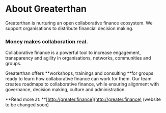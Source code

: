 # About Greaterthan

Greaterthan is nurturing an open collaborative finance ecosystem. We support organisations to distribute financial decision making.

### Money makes collaboration real.

Collaborative finance is a powerful tool to increase engagement, transparency and agility in organisations, networks, communities and groups.

Greaterthan offers **workshops, trainings and consulting **for groups ready to learn how collaborative finance can work for them. Our team creates roadmaps to collaborative finance, while ensuring alignment with governance, decision making, culture and administration.

**Read more at: **[http://greater.finance](http://greater.finance) \(website to be changed soon\)


